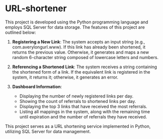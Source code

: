 # URL-shortener
This project is developed using the Python programming language and employs SQL Server for data storage. The features of this project are outlined below:

1. **Registering a New Link**: The system accepts an input string (e.g., com.averylongurl.www). If this link has already been shortened, it returns the previous value. Otherwise, it generates and maps a new random 6-character string composed of lowercase letters and numbers.

2. **Referencing a Shortened Link**: The system receives a string containing the shortened form of a link. If the equivalent link is registered in the system, it returns it; otherwise, it generates an error.

3. **Dashboard Information**:
   - Displaying the number of newly registered links per day.
   - Showing the count of referrals to shortened links per day.
   - Displaying the top 3 links that have received the most referrals.
   - Listing all mappings in the system, along with the remaining time until expiration and the number of referrals they have received.

This project serves as a URL shortening service implemented in Python, utilizing SQL Server for data management.




